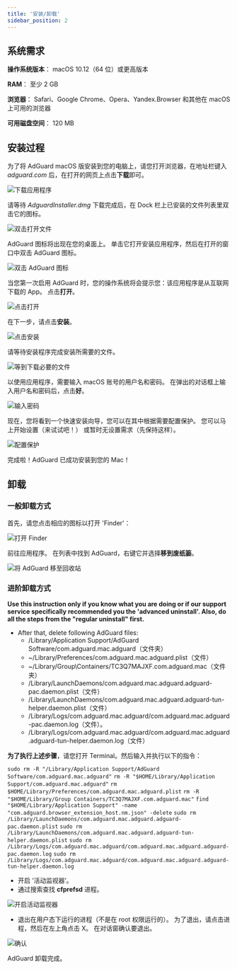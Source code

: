 ```yaml
---
title: '安装/卸载'
sidebar_position: 2
---
```


## 系统需求

**操作系统版本**： macOS 10.12（64 位）或更高版本

**RAM**： 至少 2 GB

**浏览器**： Safari、Google Chrome、Opera、Yandex.Browser 和其他在 macOS 上可用的浏览器

**可用磁盘空间**： 120 MB

## 安装过程

为了将 AdGuard macOS 版安装到您的电脑上，请您打开浏览器，在地址栏键入 _adguard.com_ 后，在打开的网页上点击**下载**即可。

![下载应用程序](https://cdn.adguard.com/public/Adguard/kb/installation/Mac/zh/installation-1-cn.png)

请等待 _AdguardInstaller.dmg_ 下载完成后，在 Dock 栏上已安装的文件列表里双击它的图标。

![双击打开文件](https://cdn.adguard.com/public/Adguard/kb/installation/Mac/zh/installation-2-cn.png)

AdGuard 图标将出现在您的桌面上。 单击它打开安装应用程序，然后在打开的窗口中双击 AdGuard 图标。

![双击 AdGuard 图标](https://cdn.adguard.com/content/kb/ad_blocker/mac/3.jpg)

当您第一次启用 AdGuard 时，您的操作系统将会提示您：该应用程序是从互联网下载的 App。 点击**打开**。

![点击打开](https://cdn.adguard.com/content/kb/ad_blocker/mac/4.jpg)

在下一步，请点击**安装**。

![点击安装](https://cdn.adguard.com/public/Adguard/kb/installation/Mac/en/5.png)

请等待安装程序完成安装所需要的文件。

![等到下载必要的文件](https://cdn.adguard.com/content/kb/ad_blocker/mac/6.jpg)

以使用应用程序，需要输入 macOS 账号的用户名和密码。 在弹出的对话框上输入用户名和密码后，点击**好**。

![输入密码](https://cdn.adguard.com/content/kb/ad_blocker/mac/7.jpg)

现在，您将看到一个快速安装向导，您可以在其中根据需要配置保护。 您可以马上开始设置（来试试吧！） 或暂时无设置需求（先保持这样）。

![配置保护](https://cdn.adguard.com/content/kb/ad_blocker/mac/installation-wizard.jpg)

完成啦！AdGuard 已成功安装到您的 Mac！

## 卸载

### 一般卸载方式
首先，请您点击相应的图标以打开 'Finder'：

![打开 Finder](https://cdn.adguard.com/public/Adguard/En/Articles/howtodelete/finder.png)

前往应用程序。 在列表中找到 AdGuard，右键它并选择**移到废纸篓**。

![将 AdGuard 移至回收站](https://cdn.adguard.com/content/kb/ad_blocker/mac/11.jpg)

### 进阶卸载方式

**Use this instruction only if you know what you are doing or if our support service specifically recommended you the 'advanced uninstall'. Also, do all the steps from the "regular uninstall" first.**

* After that, delete following AdGuard files:
    * /Library/Application Support/AdGuard Software/com.adguard.mac.adguard（文件夹）
    * ~/Library/Preferences/com.adguard.mac.adguard.plist（文件）
    * ~/Library/Group\Containers/TC3Q7MAJXF.com.adguard.mac（文件夹）
    * /Library/LaunchDaemons/com.adguard.mac.adguard.adguard-pac.daemon.plist（文件）
    * /Library/LaunchDaemons/com.adguard.mac.adguard.adguard-tun-helper.daemon.plist（文件）
    * /Library/Logs/com.adguard.mac.adguard/com.adguard.mac.adguard-pac.daemon.log（文件）。
    * /Library/Logs/com.adguard.mac.adguard/com.adguard.mac.adguard.adguard-tun-helper.daemon.log（文件）

**为了执行上述步骤**，请您打开 Terminal。然后输入并执行以下的指令：

`sudo rm -R "/Library/Application Support/AdGuard Software/com.adguard.mac.adguard"` `rm -R "$HOME/Library/Application Support/com.adguard.mac.adguard"` `rm $HOME/Library/Preferences/com.adguard.mac.adguard.plist` `rm -R "$HOME/Library/Group Containers/TC3Q7MAJXF.com.adguard.mac"` `find "$HOME/Library/Application Support" -name "com.adguard.browser_extension_host.nm.json" -delete` `sudo rm /Library/LaunchDaemons/com.adguard.mac.adguard.adguard-pac.daemon.plist` `sudo rm /Library/LaunchDaemons/com.adguard.mac.adguard.adguard-tun-helper.daemon.plist` `sudo rm /Library/Logs/com.adguard.mac.adguard/com.adguard.mac.adguard.adguard-pac.daemon.log` `sudo rm /Library/Logs/com.adguard.mac.adguard/com.adguard.mac.adguard.adguard-tun-helper.daemon.log`

* 开启 ’活动监视器’。
* 通过搜索查找 **cfprefsd** 进程。

![开启活动监视器](https://cdn.adguard.com/content/kb/ad_blocker/mac/22.jpg)

* 退出在用户态下运行的进程（不是在 root 权限运行的）。 为了退出，请点击进程，然后在左上角点击 X。 在对话窗确认要退出。

![确认](https://cdn.adguard.com/content/kb/ad_blocker/mac/33.jpg)

AdGuard 卸载完成。
